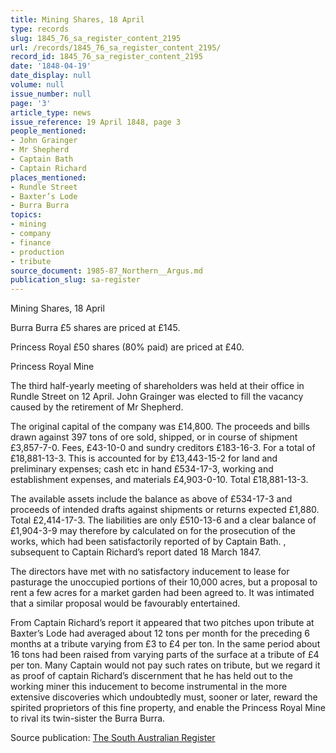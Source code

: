 ```yaml
---
title: Mining Shares, 18 April
type: records
slug: 1845_76_sa_register_content_2195
url: /records/1845_76_sa_register_content_2195/
record_id: 1845_76_sa_register_content_2195
date: '1848-04-19'
date_display: null
volume: null
issue_number: null
page: '3'
article_type: news
issue_reference: 19 April 1848, page 3
people_mentioned:
- John Grainger
- Mr Shepherd
- Captain Bath
- Captain Richard
places_mentioned:
- Rundle Street
- Baxter’s Lode
- Burra Burra
topics:
- mining
- company
- finance
- production
- tribute
source_document: 1985-87_Northern__Argus.md
publication_slug: sa-register
---
```


Mining Shares, 18 April

Burra Burra		£5 shares are priced at £145.

Princess Royal		£50 shares (80% paid) are priced at £40.

Princess Royal Mine

The third half-yearly meeting of shareholders was held at their office in Rundle Street on 12 April.  John Grainger was elected to fill the vacancy caused by the retirement of Mr Shepherd.

The original capital of the company was £14,800.  The proceeds and bills drawn against 397 tons of ore sold, shipped, or in course of shipment £3,857-7-0.  Fees, £43-10-0 and sundry creditors £183-16-3.  For a total of £18,881-13-3.  This is accounted for by £13,443-15-2 for land and preliminary expenses; cash etc in hand £534-17-3, working and establishment expenses, and materials £4,903-0-10.  Total £18,881-13-3.

The available assets include the balance as above of £534-17-3 and proceeds of intended drafts against shipments or returns expected £1,880.  Total £2,414-17-3.  The liabilities are only £510-13-6 and a clear balance of £1,904-3-9 may therefore by calculated on for the prosecution of the works, which had been satisfactorily reported of by Captain Bath. , subsequent to Captain Richard’s report dated 18 March 1847.

The directors have met with no satisfactory inducement to lease for pasturage the unoccupied portions of their 10,000 acres, but a proposal to rent a few acres for a market garden had been agreed to.  It was intimated that a similar proposal would be favourably entertained.

From Captain Richard’s report it appeared that two pitches upon tribute at Baxter’s Lode had averaged about 12 tons per month for the preceding 6 months at a tribute varying from £3 to £4 per ton.  In the same period about 16 tons had been raised from varying parts of the surface at a tribute of £4 per ton.  Many Captain would not pay such rates on tribute, but we regard it as proof of captain Richard’s discernment that he has held out to the working miner this inducement to become instrumental in the more extensive discoveries which undoubtedly must, sooner or later, reward the spirited proprietors of this fine property, and enable the Princess Royal Mine to rival its twin-sister the Burra Burra.

Source publication: [The South Australian Register](/publications/sa-register/)
